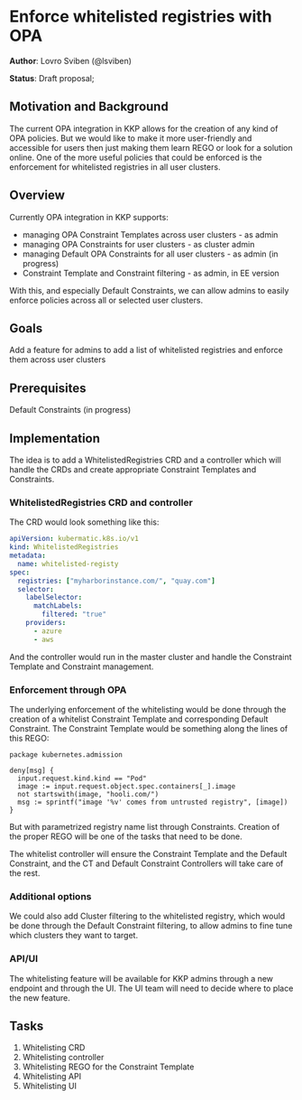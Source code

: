 # Enforce whitelisted registries with OPA

**Author**: Lovro Sviben (@lsviben)

**Status**: Draft proposal;

## Motivation and Background

The current OPA integration in KKP allows for the creation of any kind of OPA policies. But we would like to make it more
user-friendly and accessible for users then just making them learn REGO or look for a solution online.
One of the more useful policies that could be enforced is the enforcement for whitelisted registries in all user clusters.

## Overview

Currently OPA integration in KKP supports:
- managing OPA Constraint Templates across user clusters - as admin
- managing OPA Constraints for user clusters - as cluster admin
- managing Default OPA Constraints for all user clusters - as admin (in progress)
- Constraint Template and Constraint filtering - as admin, in EE version

With this, and especially Default Constraints, we can allow admins to easily enforce policies across all or selected user clusters.

## Goals

Add a feature for admins to add a list of whitelisted registries and enforce them across user clusters

## Prerequisites

Default Constraints (in progress)

## Implementation

The idea is to add a WhitelistedRegistries CRD and a controller which will handle the CRDs and create appropriate Constraint Templates and
Constraints.

### WhitelistedRegistries CRD and controller

The CRD would look something like this:

```yaml
apiVersion: kubermatic.k8s.io/v1
kind: WhitelistedRegistries
metadata:
  name: whitelisted-registy
spec:
  registries: ["myharborinstance.com/", "quay.com"]
  selector:
    labelSelector:
      matchLabels:
        filtered: "true"
    providers:
      - azure
      - aws

```

And the controller would run in the master cluster and handle the Constraint Template and Constraint management.

### Enforcement through OPA

The underlying enforcement of the whitelisting would be done through the creation of a whitelist Constraint Template and corresponding
Default Constraint. The Constraint Template would be something along the lines of this REGO:

```
package kubernetes.admission                                              

deny[msg] {                                                                
  input.request.kind.kind == "Pod"                                        
  image := input.request.object.spec.containers[_].image                   
  not startswith(image, "hooli.com/")                                       
  msg := sprintf("image '%v' comes from untrusted registry", [image])       
}
```

But with parametrized registry name list through Constraints. Creation of the proper REGO will be one of the tasks that need to be done.

The whitelist controller will ensure the Constraint Template and the Default Constraint, and the CT and Default Constraint Controllers will take care of the rest.

### Additional options

We could also add Cluster filtering to the whitelisted registry, which would be done through the Default Constraint filtering, to allow
admins to fine tune which clusters they want to target. 


### API/UI 

The whitelisting feature will be available for KKP admins through a new endpoint and through the UI. The UI team will need to decide where to 
place the new feature.

## Tasks

1. Whitelisting CRD
2. Whitelisting controller
3. Whitelisting REGO for the Constraint Template
4. Whitelisting API
5. Whitelisting UI

